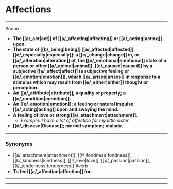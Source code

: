 # Affections
---
#noun
- **The [[a/_act|act]] of [[a/_affecting|affecting]] or [[a/_acting|acting]] upon.**
- **The state of [[b/_being|being]] [[a/_affected|affected]], [[e/_especially|especially]]: a [[c/_change|change]] in, or [[a/_alteration|alteration]] of, the [[e/_emotional|emotional]] state of a person or other [[a/_animal|animal]], [[c/_caused|caused]] by a subjective [[a/_affect|affect]] (a subjective feeling or [[e/_emotion|emotion]]), which [[a/_arises|arises]] in response to a stimulus which may result from [[e/_either|either]] thought or perception.**
- **An [[a/_attribute|attribute]]; a quality or property; a [[c/_condition|condition]].**
- **An [[e/_emotion|emotion]]; a feeling or natural impulse [[a/_acting|acting]] upon and swaying the mind.**
- **A feeling of love or strong [[a/_attachment|attachment]].**
	- _Example: I have a lot of affection for my little sister._
- **[[d/_disease|Disease]]; morbid symptom; malady.**
---
### Synonyms
- [[a/_attachment|attachment]], [[f/_fondness|fondness]], [[k/_kindness|kindness]], [[l/_love|love]], [[p/_passion|passion]], [[t/_tenderness|tenderness]]
#verb
- **To feel [[a/_affection|affection]] for.**
---
---
